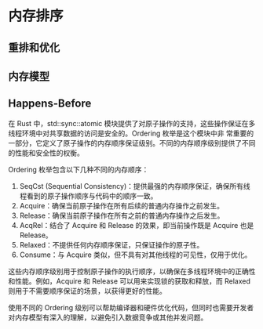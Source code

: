 # 内存排序

## 重排和优化

## 内存模型

## Happens-Before

在 Rust 中，std::sync::atomic 模块提供了对原子操作的支持，这些操作保证在多线程环境中对共享数据的访问是安全的。Ordering 枚举是这个模块中非
常重要的一部分，它定义了原子操作的内存顺序保证级别。不同的内存顺序级别提供了不同的性能和安全性的权衡。

Ordering 枚举包含以下几种不同的内存顺序：

1. SeqCst (Sequential Consistency)：提供最强的内存顺序保证，确保所有线程看到的原子操作顺序与代码中的顺序一致。
2. Acquire：确保当前原子操作在所有后续的普通内存操作之前发生。 
3. Release：确保当前原子操作在所有之前的普通内存操作之后发生。 
4. AcqRel：结合了 Acquire 和 Release 的效果，即当前操作既是 Acquire 也是 Release。 
5. Relaxed：不提供任何内存顺序保证，只保证操作的原子性。 
6. Consume：与 Acquire 类似，但不具有对其他线程的可见性，仅用于优化。

这些内存顺序级别用于控制原子操作的执行顺序，以确保在多线程环境中的正确性和性能。例如，Acquire 和 Release 可以用来实现锁的获取和释放，而
Relaxed 则用于不需要顺序保证的场景，以获得更好的性能。

使用不同的 Ordering 级别可以帮助编译器和硬件优化代码，但同时也需要开发者对内存模型有深入的理解，以避免引入数据竞争或其他并发问题。